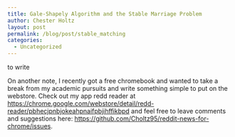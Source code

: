 ```yaml
---
title: Gale-Shapely Algorithm and the Stable Marriage Problem
author: Chester Holtz
layout: post
permalink: /blog/post/stable_matching
categories:
  - Uncategorized
---
```


to write

On another note, I recently got a free chromebook and wanted to take a break from my academic pursuits and write something simple to put on the webstore. Check out my app redd reader at https://chrome.google.com/webstore/detail/redd-reader/pbhecjpnbjokeahpnaifpbjihffikbpd and feel free to leave comments and suggestions here: https://github.com/Choltz95/reddit-news-for-chrome/issues.